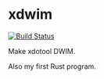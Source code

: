 # xdwim

[![Build Status](https://travis-ci.com/frobware/xdwim.svg?branch=master)](https://travis-ci.org/frobware/xdwim)

Make xdotool DWIM.

Also my first Rust program. 

